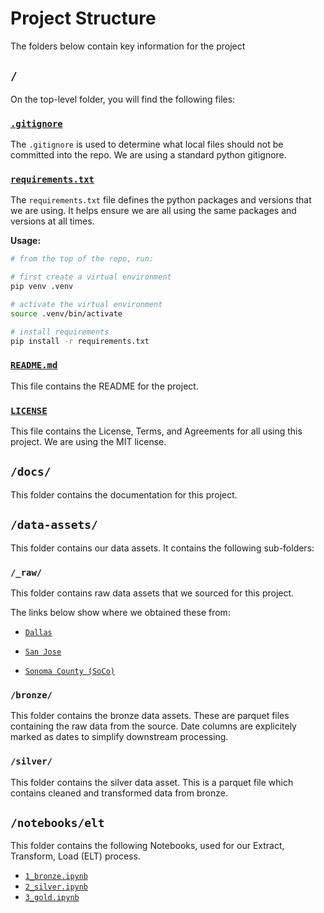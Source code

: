 # Project Structure

The folders below contain key information for the project

## `/`

On the top-level folder, you will find the following files:

### [`.gitignore`](../.gitignore)

The `.gitignore` is used to determine what local files should not be committed into the repo. We are using a standard python gitignore.

### [`requirements.txt`](../requirements.txt)

The `requirements.txt` file defines the python packages and versions that we are using. It helps ensure we are all using the same packages and versions at all times. 

**Usage:** 

``` bash
# from the top of the repo, run:

# first create a virtual environment
pip venv .venv

# activate the virtual environment
source .venv/bin/activate

# install requirements
pip install -r requirements.txt
```

### [`README.md`](../README.md)

This file contains the README for the project.

### [`LICENSE`](../LICENSE)

This file contains the License, Terms, and Agreements for all using this project. We are using the MIT license.

## `/docs/`

This folder contains the documentation for this project.

## `/data-assets/`

This folder contains our data assets. It contains the following sub-folders:

### `/_raw/`

This folder contains raw data assets that we sourced for this project.

The links below show where we obtained these from:
* [`Dallas`](https://www.dallasopendata.com/Services/Dallas-Animal-Shelter-Data-Fiscal-Year-2023-2025/uyte-zi7f/about_data)

* [`San Jose`](https://data.sanjoseca.gov/dataset/animal-shelter-intake-and-outcomes/resource/f3354a37-7e03-41f8-a94d-3f720389a68a)

* [`Sonoma County (SoCo)`](https://data.sonomacounty.ca.gov/Government/Animal-Shelter-Intake-and-Outcome/924a-vesw/about_data)

### `/bronze/`

This folder contains the bronze data assets. These are parquet files containing the raw data from the source. Date columns are explicitely marked as dates to simplify downstream processing.


### `/silver/`

This folder contains the silver data asset. This is a parquet file which contains cleaned and transformed data from bronze. 

## `/notebooks/elt`

This folder contains the following Notebooks, used for our Extract, Transform, Load (ELT) process.

* [`1_bronze.ipynb`](../notebooks/elt/1_bronze.ipynb)
* [`2_silver.ipynb`](../notebooks/elt/2_silver.ipynb)
* [`3_gold.ipynb`](../notebooks/elt/3_gold.ipynb)
